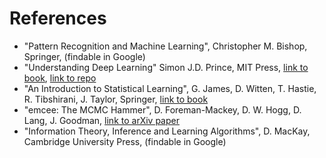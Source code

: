 # References

- "Pattern Recognition and Machine Learning", Christopher M. Bishop, Springer, (findable in Google)
- "Understanding Deep Learning" Simon J.D. Prince, MIT Press, [link to book](https://udlbook.github.io/udlbook/), [link to repo](https://github.com/udlbook/udlbook/tree/main)
- "An Introduction to Statistical Learning", G. James, D. Witten, T. Hastie, R. Tibshirani, J. Taylor, Springer, [link to book](https://www.statlearning.com/)
- "emcee: The MCMC Hammer", D. Foreman-Mackey, D. W. Hogg, D. Lang, J. Goodman, [link to arXiv paper](https://arxiv.org/abs/1202.3665)
- "Information Theory, Inference and Learning Algorithms", D. MacKay, Cambridge University Press, (findable in Google)